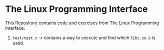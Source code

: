 # The Linux Programming Interface

This Repository contains code and exercises from The Linux Programming Interface.

1. `test/test.c` -> contains a way to execute and find which `libc.so.6` is used.
